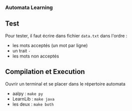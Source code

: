 ### Automata Learning

## Test 
Pour tester, il faut écrire dans fichier `data.txt` dans l'ordre : 
- les mots acceptés (un mot par ligne)
- un trait `-`
- les mots non acceptés

## Compilation et Execution
Ouvrir un terminal et se placer dans le répertoire automata
- aalpy : 
`make py`
- LearnLib :
`make java`
- les deux :
`make both`